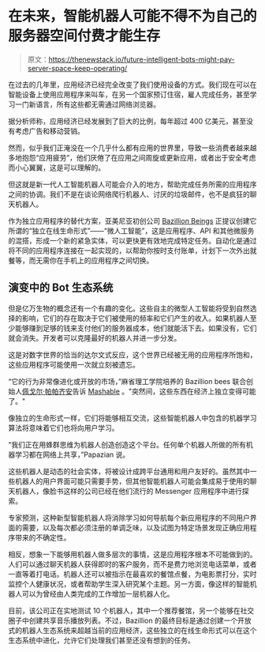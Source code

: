 # 在未来，智能机器人可能不得不为自己的服务器空间付费才能生存

> 原文：<https://thenewstack.io/future-intelligent-bots-might-pay-server-space-keep-operating/>

在过去的几年里，应用经济已经完全改变了我们使用设备的方式。我们现在可以在智能设备上使用应用程序来叫车，在另一个国家预订住宿，雇人完成任务，甚至学习一门新语言，所有这些都无需通过网络浏览器。

据分析师称，应用经济已经发展到了巨大的比例，每年超过 400 亿美元，甚至没有考虑广告和移动营销。

然而，似乎我们正淹没在一个几乎什么都有应用的世界里，导致一些消费者越来越多地抱怨“应用疲劳”，他们厌倦了在应用之间周旋或更新应用，或者出于安全考虑而小心翼翼，这是可以理解的。

但这就是新一代人工智能机器人可能会介入的地方，帮助完成任务所需的应用程序之间的协调。我们不是在谈论网络爬行机器人、讨厌的垃圾邮件，也不是疯狂的聊天机器人。

作为独立应用程序的替代方案，亚美尼亚初创公司 [Bazillion Beings](http://www.bazillionbeings.com/) 正提议创建它所谓的“独立在线生命形式”——“微人工智能”，这是应用程序、API 和其他微服务的混搭，形成一个新的紧急实体，可以更快更有效地完成特定任务。自动化是通过将不同的应用程序连接在一起实现的，以帮助你按时支付账单，计划下一次外出就餐等，而无需你在手机上的应用程序之间切换。

## 演变中的 Bot 生态系统

但是亿万生物的概念还有一个有趣的变化。这些自主的微型人工智能将受到自然选择的影响，它们的存在取决于它们被使用的频率和它们产生的收入。如果机器人至少能够赚到足够的钱来支付他们的服务器成本，他们就能活下去。如果没有，它们就会消失。开发者可以克隆最好的机器人并进一步分发。

这是对数字世界的恰当的达尔文式反应，这个世界已经被无用的应用程序所饱和，这些应用程序可能使用一次就立刻被遗忘。

“它的行为非常像进化或开放的市场，”麻省理工学院培养的 Bazillion bees 联合创始人[佩戈尔·帕帕齐安](https://www.linkedin.com/in/pegor-papazian-a9b94661)告诉 [Mashable](http://mashable.com/2016/08/04/bazillion-beings-startup-autonomous-bot-marketplace/#gj6sB3xfL5qu) 。"突然间，这些东西在经济上独立变得可能了。"

像独立的生命形式一样，它们将能够相互交流，这些智能机器人中包含的机器学习算法将意味着它们也将向用户学习。

“我们正在用蜂群思维为机器人创造创造这个平台。任何单个机器人所做的所有机器学习都在网络上共享，”Papazian 说。

这些机器人是动态的社会实体，将被设计成跨平台通用和用户友好的。虽然其中一些机器人的用户界面可能只需要手势，但其他智能机器人可能会集成易于使用的聊天机器人，像脸书这样的公司已经在他们流行的 Messenger 应用程序中进行探索。

专家预测，这种新型智能机器人将消除学习如何导航每个新应用程序的不同用户界面的需要，以及每次都必须注册的单调乏味，以及试图为特定场景发现正确应用程序带来的不确定性。

相反，想象一下能够用机器人做多层次的事情，这是应用程序根本不可能做到的。人们可以通过聊天机器人获得即时的客户服务，而不是费力地浏览电话菜单，或者一直等着打电话。机器人还可以被指示在最喜欢的餐馆点餐，为电影票打分，实时监控个人健康状况，或者帮助学生深入研究某个主题。另一方面，像这样的智能机器人可以为曾经由人类完成的工作增加一层机器人化。

目前，该公司正在实地测试 10 个机器人，其中一个推荐餐馆，另一个能够在社交圈子中创建共享音乐播放列表。不过，Bazillion 的最终目标是通过创建一个开放式的机器人生态系统来超越当前的应用经济，这些独立的在线生命形式可以在这个生态系统中进化，允许它们处理我们甚至还没有想到的任务。

<svg xmlns:xlink="http://www.w3.org/1999/xlink" viewBox="0 0 68 31" version="1.1"><title>Group</title> <desc>Created with Sketch.</desc></svg>